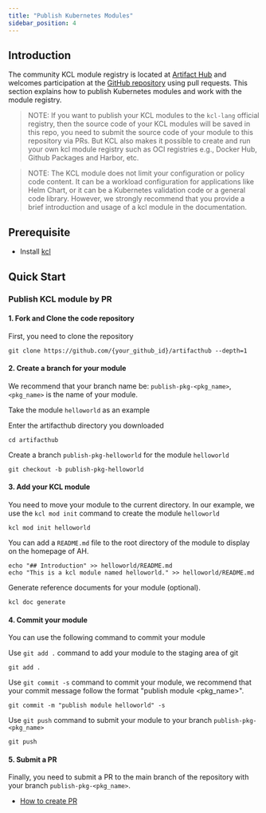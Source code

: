 ```yaml
---
title: "Publish Kubernetes Modules"
sidebar_position: 4
---
```


## Introduction

The community KCL module registry is located at [Artifact Hub](https://artifacthub.io/packages/search?org=kcl&sort=relevance&page=1) and welcomes participation at the [GitHub repository](https://github.com/kcl-lang/artifacthub) using pull requests. This section explains how to publish Kubernetes modules and work with the module registry.

> NOTE: If you want to publish your KCL modules to the `kcl-lang` official registry, then the source code of your KCL modules will be saved in this repo, you need to submit the source code of your module to this repository via PRs. But KCL also makes it possible to create and run your own kcl module registry such as OCI registries e.g., Docker Hub, Github Packages and Harbor, etc.

> NOTE: The KCL module does not limit your configuration or policy code content. It can be a workload configuration for applications like Helm Chart, or it can be a Kubernetes validation code or a general code library. However, we strongly recommend that you provide a brief introduction and usage of a kcl module in the documentation.

## Prerequisite

- Install [kcl](https://kcl-lang.io/docs/user_docs/getting-started/install/)

## Quick Start

### Publish KCL module by PR

#### 1. Fork and Clone the code repository

First, you need to clone the repository

```
git clone https://github.com/{your_github_id}/artifacthub --depth=1
```

#### 2. Create a branch for your module

We recommend that your branch name be: `publish-pkg-<pkg_name>`, `<pkg_name>` is the name of your module.

Take the module `helloworld` as an example

Enter the artifacthub directory you downloaded

```shell
cd artifacthub
```

Create a branch `publish-pkg-helloworld` for the module `helloworld`

```shell
git checkout -b publish-pkg-helloworld
```

#### 3. Add your KCL module

You need to move your module to the current directory. In our example, we use the `kcl mod init` command to create the module `helloworld`

```shell
kcl mod init helloworld
```

You can add a `README.md` file to the root directory of the module to display on the homepage of AH.

```shell
echo "## Introduction" >> helloworld/README.md
echo "This is a kcl module named helloworld." >> helloworld/README.md
```

Generate reference documents for your module (optional).

```shell
kcl doc generate
```

#### 4. Commit your module

You can use the following command to commit your module

Use `git add .` command to add your module to the staging area of git

```shell
git add .
```

Use `git commit -s` command to commit your module, we recommend that your commit message follow the format "publish module <pkg_name>".

```shell
git commit -m "publish module helloworld" -s
```

Use `git push` command to submit your module to your branch `publish-pkg-<pkg_name>`

```shell
git push
```

#### 5. Submit a PR

Finally, you need to submit a PR to the main branch of the repository with your branch `publish-pkg-<pkg_name>`.

- [How to create PR](https://docs.github.com/en/pull-requests/collaborating-with-pull-requests/proposing-changes-to-your-work-with-pull-requests/creating-a-pull-request)
